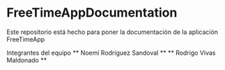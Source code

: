 # FreeTimeAppDocumentation
Este repositorio está hecho para poner la documentación de la aplicación FreeTimeApp

Integrantes del equipo
** Noemí Rodríguez Sandoval **
** Rodrigo Vivas Maldonado **

